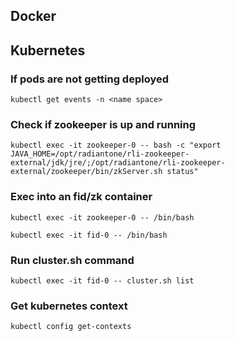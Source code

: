 ## Docker
## Kubernetes

### If pods are not getting deployed

```console
kubectl get events -n <name space>
```

### Check if zookeeper is up and running

```console
kubectl exec -it zookeeper-0 -- bash -c "export JAVA_HOME=/opt/radiantone/rli-zookeeper-external/jdk/jre/;/opt/radiantone/rli-zookeeper-external/zookeeper/bin/zkServer.sh status"
```

### Exec into an fid/zk container

```console
kubectl exec -it zookeeper-0 -- /bin/bash
```
```console
kubectl exec -it fid-0 -- /bin/bash
```

### Run cluster.sh command

```console
kubectl exec -it fid-0 -- cluster.sh list
```

### Get kubernetes context

```console
kubectl config get-contexts
```
